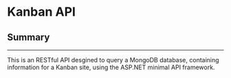 # Kanban API

## Summary
- - -
This is an RESTful API desgined to query a MongoDB database, containing information for a Kanban site, using the ASP.NET minimal API framework.
